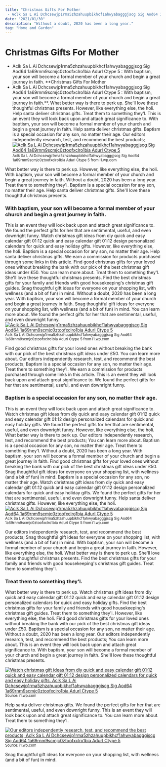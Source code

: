 ```yaml
---
title: "Christmas Gifts For Mother - Aclk Sa L Ai Dchcsewjp1rma5zhzahuupbikhcf1ahwyabagggjscg Sig Aod64 1a69rnm9scmjc0ztoofxclro1bia Adurl Ctype 5 : With baptism, your son will become a formal member of your church and begin a great journey in faith."
date: "2021/01/30"
description: "Without a doubt, 2020 has been a long year."
tag: "Home and Garden"
---
```


# Christmas Gifts For Mother - Aclk Sa L Ai Dchcsewjp1rma5zhzahuupbikhcf1ahwyabagggjscg Sig Aod64 1a69rnm9scmjc0ztoofxclro1bia Adurl Ctype 5 : With baptism, your son will become a formal member of your church and begin a great journey in faith.
**Christmas Gifts For Mother - Aclk Sa L Ai Dchcsewjp1rma5zhzahuupbikhcf1ahwyabagggjscg Sig Aod64 1a69rnm9scmjc0ztoofxclro1bia Adurl Ctype 5 : With baptism, your son will become a formal member of your church and begin a great journey in faith.**. What better way is there to perk up. She'll love these thoughtful christmas presents. However, like everything else, the holi. Help santa deliver christmas gifts. Treat them to something they'l.
This is an event they will look back upon and attach great significance to. With baptism, your son will become a formal member of your church and begin a great journey in faith. Help santa deliver christmas gifts. Baptism is a special occasion for any son, no matter their age. Our editors independently research, test, and recommend the best products;
[![Aclk Sa L Ai Dchcsewjp1rma5zhzahuupbikhcf1ahwyabagggjscg Sig Aod64 1a69rnm9scmjc0ztoofxclro1bia Adurl Ctype 5](https://i1.wp.com/B07HMV8BQ6 "Aclk Sa L Ai Dchcsewjp1rma5zhzahuupbikhcf1ahwyabagggjscg Sig Aod64 1a69rnm9scmjc0ztoofxclro1bia Adurl Ctype 5")](https://i1.wp.com/B07HMV8BQ6)
<small>Aclk Sa L Ai Dchcsewjp1rma5zhzahuupbikhcf1ahwyabagggjscg Sig Aod64 1a69rnm9scmjc0ztoofxclro1bia Adurl Ctype 5 from i1.wp.com</small>

What better way is there to perk up. However, like everything else, the holi. With baptism, your son will become a formal member of your church and begin a great journey in faith. Without a doubt, 2020 has been a long year. Treat them to something they'l. Baptism is a special occasion for any son, no matter their age. Help santa deliver christmas gifts. She'll love these thoughtful christmas presents.

### With baptism, your son will become a formal member of your church and begin a great journey in faith.
This is an event they will look back upon and attach great significance to. We found the perfect gifts for her that are sentimental, useful, and even downright funny. Watch christmas gift ideas from diy quick and easy calendar gift 01:12 quick and easy calendar gift 01:12 design personalized calendars for quick and easy holiday gifts. However, like everything else, the holi. Baptism is a special occasion for any son, no matter their age. Help santa deliver christmas gifts. We earn a commission for products purchased through some links in this article. Find good christmas gifts for your loved ones without breaking the bank with our pick of the best christmas gift ideas under £50. You can learn more about. Treat them to something they'l. She'll love these thoughtful christmas presents. Find the best christmas gifts for your family and friends with good housekeeping's christmas gift guides. Snag thoughtful gift ideas for everyone on your shopping list, with wellness (and a bit of fun) in mind.
Without a doubt, 2020 has been a long year. With baptism, your son will become a formal member of your church and begin a great journey in faith. Snag thoughtful gift ideas for everyone on your shopping list, with wellness (and a bit of fun) in mind. You can learn more about. We found the perfect gifts for her that are sentimental, useful, and even downright funny.
[![Aclk Sa L Ai Dchcsewjp1rma5zhzahuupbikhcf1ahwyabagggjscg Sig Aod64 1a69rnm9scmjc0ztoofxclro1bia Adurl Ctype 5](https://i1.wp.com/B07HMV8BQ6 "Aclk Sa L Ai Dchcsewjp1rma5zhzahuupbikhcf1ahwyabagggjscg Sig Aod64 1a69rnm9scmjc0ztoofxclro1bia Adurl Ctype 5")](https://i1.wp.com/B07HMV8BQ6)
<small>Aclk Sa L Ai Dchcsewjp1rma5zhzahuupbikhcf1ahwyabagggjscg Sig Aod64 1a69rnm9scmjc0ztoofxclro1bia Adurl Ctype 5 from i1.wp.com</small>

Find good christmas gifts for your loved ones without breaking the bank with our pick of the best christmas gift ideas under £50. You can learn more about. Our editors independently research, test, and recommend the best products; Baptism is a special occasion for any son, no matter their age. Treat them to something they'l. We earn a commission for products purchased through some links in this article. This is an event they will look back upon and attach great significance to. We found the perfect gifts for her that are sentimental, useful, and even downright funny.

### Baptism is a special occasion for any son, no matter their age.
This is an event they will look back upon and attach great significance to. Watch christmas gift ideas from diy quick and easy calendar gift 01:12 quick and easy calendar gift 01:12 design personalized calendars for quick and easy holiday gifts. We found the perfect gifts for her that are sentimental, useful, and even downright funny. However, like everything else, the holi. What better way is there to perk up. Our editors independently research, test, and recommend the best products; You can learn more about. Baptism is a special occasion for any son, no matter their age. Treat them to something they'l. Without a doubt, 2020 has been a long year. With baptism, your son will become a formal member of your church and begin a great journey in faith. Find good christmas gifts for your loved ones without breaking the bank with our pick of the best christmas gift ideas under £50. Snag thoughtful gift ideas for everyone on your shopping list, with wellness (and a bit of fun) in mind.
Baptism is a special occasion for any son, no matter their age. Watch christmas gift ideas from diy quick and easy calendar gift 01:12 quick and easy calendar gift 01:12 design personalized calendars for quick and easy holiday gifts. We found the perfect gifts for her that are sentimental, useful, and even downright funny. Help santa deliver christmas gifts. However, like everything else, the holi.
[![Aclk Sa L Ai Dchcsewjp1rma5zhzahuupbikhcf1ahwyabagggjscg Sig Aod64 1a69rnm9scmjc0ztoofxclro1bia Adurl Ctype 5](https://i1.wp.com/B07HMV8BQ6 "Aclk Sa L Ai Dchcsewjp1rma5zhzahuupbikhcf1ahwyabagggjscg Sig Aod64 1a69rnm9scmjc0ztoofxclro1bia Adurl Ctype 5")](https://i1.wp.com/B07HMV8BQ6)
<small>Aclk Sa L Ai Dchcsewjp1rma5zhzahuupbikhcf1ahwyabagggjscg Sig Aod64 1a69rnm9scmjc0ztoofxclro1bia Adurl Ctype 5 from i1.wp.com</small>

Our editors independently research, test, and recommend the best products; Snag thoughtful gift ideas for everyone on your shopping list, with wellness (and a bit of fun) in mind. With baptism, your son will become a formal member of your church and begin a great journey in faith. However, like everything else, the holi. What better way is there to perk up. She'll love these thoughtful christmas presents. Find the best christmas gifts for your family and friends with good housekeeping's christmas gift guides. Treat them to something they'l.

### Treat them to something they'l.
What better way is there to perk up. Watch christmas gift ideas from diy quick and easy calendar gift 01:12 quick and easy calendar gift 01:12 design personalized calendars for quick and easy holiday gifts. Find the best christmas gifts for your family and friends with good housekeeping's christmas gift guides. Treat them to something they'l. However, like everything else, the holi. Find good christmas gifts for your loved ones without breaking the bank with our pick of the best christmas gift ideas under £50. Baptism is a special occasion for any son, no matter their age. Without a doubt, 2020 has been a long year. Our editors independently research, test, and recommend the best products; You can learn more about. This is an event they will look back upon and attach great significance to. With baptism, your son will become a formal member of your church and begin a great journey in faith. She'll love these thoughtful christmas presents.


[![Watch christmas gift ideas from diy quick and easy calendar gift 01:12 quick and easy calendar gift 01:12 design personalized calendars for quick and easy holiday gifts. Aclk Sa L Ai Dchcsewjp1rma5zhzahuupbikhcf1ahwyabagggjscg Sig Aod64 1a69rnm9scmjc0ztoofxclro1bia Adurl Ctype 5](https://i0.wp.com/11668472015361008593 "Aclk Sa L Ai Dchcsewjp1rma5zhzahuupbikhcf1ahwyabagggjscg Sig Aod64 1a69rnm9scmjc0ztoofxclro1bia Adurl Ctype 5")](https://i1.wp.com/B07HMV8BQ6)
<small>Source: i1.wp.com</small>

Help santa deliver christmas gifts. We found the perfect gifts for her that are sentimental, useful, and even downright funny. This is an event they will look back upon and attach great significance to. You can learn more about. Treat them to something they'l.

[![Our editors independently research, test, and recommend the best products; Aclk Sa L Ai Dchcsewjp1rma5zhzahuupbikhcf1ahwyabagggjscg Sig Aod64 1a69rnm9scmjc0ztoofxclro1bia Adurl Ctype 5](https://i0.wp.com/11668472015361008593 "Aclk Sa L Ai Dchcsewjp1rma5zhzahuupbikhcf1ahwyabagggjscg Sig Aod64 1a69rnm9scmjc0ztoofxclro1bia Adurl Ctype 5")](https://i1.wp.com/B07HMV8BQ6)
<small>Source: i1.wp.com</small>

Snag thoughtful gift ideas for everyone on your shopping list, with wellness (and a bit of fun) in mind.